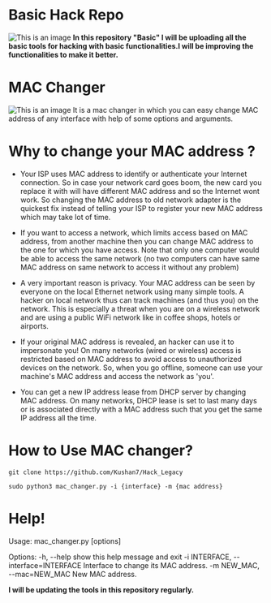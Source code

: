 # Basic Hack Repo
![This is an image](https://i.ibb.co/68shMZK/basic.png)
**In this repository "Basic" I will be uploading all the basic tools for hacking with basic functionalities.I will be improving the functionalities to make it better.**
# MAC Changer
![This is an image](https://i.ibb.co/f0Hzsnh/MAC-CHANGER.png)
It is a mac changer in which you can easy change MAC  address of any interface with help of some options and arguments.

# Why to change your MAC address ?

- Your ISP uses MAC address to identify or authenticate your Internet connection. So in case your network card goes boom, the new card you replace it with will have different MAC address and so the Internet wont work. So changing the MAC address to old network adapter is the quickest fix instead of telling your ISP to register your new MAC address which may take lot of time.

- If you want to access a network, which limits access based on MAC address, from another machine then you can change MAC address to the one for which you have access. Note that only one computer would be able to access the same network (no two computers can have same MAC address on same network to access it without any problem)

- A very important reason is privacy. Your MAC address can be seen by everyone on the local Ethernet network using many simple tools. A hacker on local network thus can track machines (and thus you) on the network. This is especially a threat when you are on a wireless network and are using a public WiFi network like in coffee shops, hotels or airports.

- If your original MAC address is revealed, an hacker can use it to impersonate you! On many networks (wired or wireless) access is restricted based on MAC address to avoid access to unauthorized devices on the network. So, when you go offline, someone can use your machine's MAC address and access the network as 'you'.

- You can get a new IP address lease from DHCP server by changing MAC address. On many networks, DHCP lease is set to last many days or is associated directly with a MAC address such that you get the same IP address all the time.

# How to Use MAC changer?

``git clone https://github.com/Kushan7/Hack_Legacy ``

``sudo python3 mac_changer.py -i {interface} -m {mac address} ``


# Help!

Usage: mac_changer.py [options]

Options:
  -h, --help            show this help message and exit
  -i INTERFACE, --interface=INTERFACE
                        Interface to change its MAC address.
  -m NEW_MAC, --mac=NEW_MAC
                        New MAC address.
                        
                        

**I will be updating the tools in this repository regularly.**
